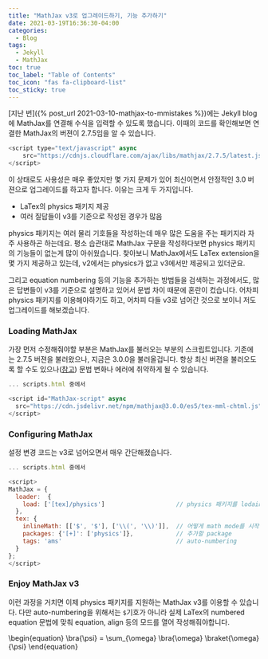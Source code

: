```yaml
---
title: "MathJax v3로 업그레이드하기, 기능 추가하기"
date: 2021-03-19T16:36:30-04:00
categories:
  - Blog
tags:
  - Jekyll
  - MathJax
toc: true
toc_label: "Table of Contents"
toc_icon: "fas fa-clipboard-list"
toc_sticky: true
---
```


[지난 번]({% post_url 2021-03-10-mathjax-to-mmistakes %})에는 Jekyll blog에 MathJax를 연결해 수식을 입력할 수 있도록 했습니다.
이때의 코드를 확인해보면 연결한 MathJax의 버젼이 2.7.5임을 알 수 있습니다. 

~~~ javascript
<script type="text/javascript" async
    src="https://cdnjs.cloudflare.com/ajax/libs/mathjax/2.7.5/latest.js?config=TeX-MML-AM_CHTML">
</script>
~~~

이 상태로도 사용성은 매우 좋았지만 몇 가지 문제가 있어 최신이면서 안정적인 3.0 버젼으로 업그레이드를 하고자 합니다.
이유는 크게 두 가지입니다.

* LaTex의 physics 패키지 제공
* 여러 질답들이 v3를 기준으로 작성된 경우가 많음

physics 패키지는 여러 물리 기호들을 작성하는데 매우 많은 도움을 주는 패키지라 자주 사용하곤 하는데요.
평소 습관대로 MathJax 구문을 작성하다보면 physics 패키지의 기능들이 없는게 많이 아쉬웠습니다.
찾아보니 MathJax에서도 LaTex extension을 몇 가지 제공하고 있는데, v2에서는 physics가 없고 v3에서만 제공되고 있더군요.

그리고 equation numbering 등의 기능을 추가하는 방법들을 검색하는 과정에서도, 많은 답변들이 v3를 기준으로 설명하고 있어서 문법 차이 때문에 혼란이 컸습니다.
어차피 physics 패키지를 이용해야하기도 하고, 어차피 다들 v3로 넘어간 것으로 보이니 저도 업그레이드를 해보겠습니다.

### Loading MathJax

가장 먼저 수정해줘야할 부분은 MathJax를 불러오는 부분의 스크립트입니다.
기존에는 2.7.5 버젼을 불러왔으나, 지금은 3.0.0을 불러올겁니다.
항상 최신 버젼을 불러오도록 할 수도 있으나([참고](http://docs.mathjax.org/en/latest/web/start.html)) 문법 변화나 에러에 취약하게 될 수 있습니다.

~~~ javascript
... scripts.html 중에서

<script id="MathJax-script" async
  src="https://cdn.jsdelivr.net/npm/mathjax@3.0.0/es5/tex-mml-chtml.js">
</script>
~~~

### Configuring MathJax

설정 변경 코드는 v3로 넘어오면서 매우 간단해졌습니다.
~~~ javascript
... scripts.html 중에서

<script>
MathJax = {
  loader:  {
    load: ['[tex]/physics']                    // physics 패키지를 lodaing해줄 loader
  },
  tex: {
    inlineMath: [['$', '$'], ['\\(', '\\)']],  // 어떻게 math mode를 시작할 것인지
    packages: {'[+]': ['physics']},            // 추가할 package
    tags: 'ams'                                // auto-numbering
  }
};
</script>
~~~

### Enjoy MathJax v3
이런 과정을 거치면 이제 physics 패키지를 지원하는 MathJax v3를 이용할 수 있습니다.
다만 auto-numbering을 위해서는 `$`기호가 아니라 실제 LaTex의 numbered equation 문법에 맞춰 equation, align 등의 모드를 열어 작성해줘야합니다.


\begin{equation}
    \bra{\psi} = \sum_{\omega} \bra{\omega} \braket{\omega}{\psi}
\end{equation}


